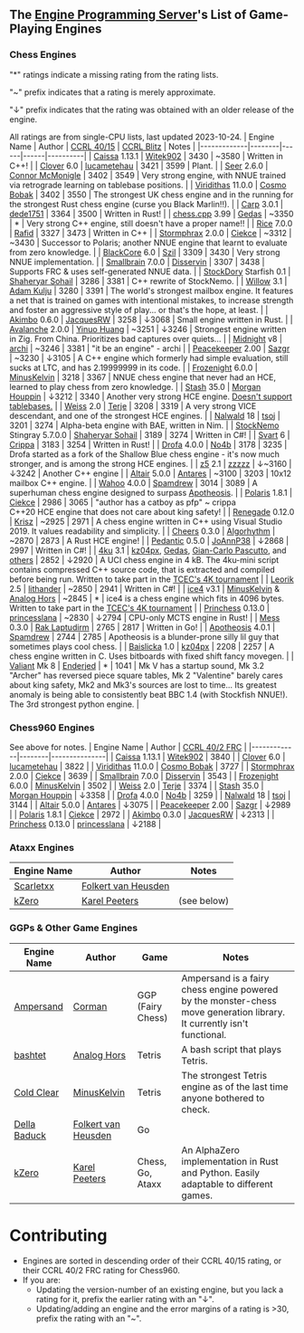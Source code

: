 ## The [Engine Programming Server][discord-invite]'s List of Game-Playing Engines
### Chess Engines

"*" ratings indicate a missing rating from the rating lists.

"~" prefix indicates that a rating is merely approximate.

"↓" prefix indicates that the rating was obtained with an older release of the engine.

All ratings are from single-CPU lists, last updated 2023-10-24.
| Engine Name | Author | [CCRL 40/15][ccrl-4015] | [CCRL Blitz][ccrl-blitz] | Notes |
|-------------|--------|------|------|----------|
| [Caissa](https://github.com/Witek902/Caissa) 1.13.1 | [Witek902](https://github.com/Witek902) | 3430 | ~3580 | Written in C++! |
| [Clover](https://github.com/lucametehau/CloverEngine) 6.0 | [lucametehau](https://github.com/lucametehau) | 3421 | 3599 | Plant. |
| [Seer](https://github.com/connormcmonigle/seer-nnue) 2.6.0 | [Connor McMonigle](https://github.com/connormcmonigle) | 3402 | 3549 | Very strong engine, with NNUE trained via retrograde learning on tablebase positions. |
| [Viridithas](https://github.com/cosmobobak/viridithas) 11.0.0 | [Cosmo Bobak](https://github.com/cosmobobak) | 3402 | 3550 | The strongest UK chess engine and in the running for the strongest Rust chess engine (curse you Black Marlin!!). |
| [Carp](https://github.com/dede1751/carp) 3.0.1 | [dede1751](https://github.com/dede1751) | 3364 | 3500 | Written in Rust! |
| [chess.cpp](https://github.com/GediminasMasaitis/chess-dot-cpp) 3.99 | [Gedas](https://github.com/GediminasMasaitis) | ~3350 | * | Very strong C++ engine, still doesn't have a proper name!! |
| [Rice](https://github.com/rafid-dev/rice) 7.0.0 | [Rafid](https://github.com/rafid-dev) | 3327 | 3473 | Written in C++ |
| [Stormphrax](https://github.com/Ciekce/Stormphrax) 2.0.0 | [Ciekce](https://github.com/Ciekce) | ~3312 | ~3430 | Successor to Polaris; another NNUE engine that learnt to evaluate from zero knowledge. |
| [BlackCore](https://github.com/SzilBalazs/BlackCore) 6.0 | [Szil](https://github.com/SzilBalazs) | 3309 | 3430 | Very strong NNUE implementation. |
| [Smallbrain](https://github.com/Disservin/Smallbrain) 7.0.0 | [Disservin](https://github.com/Disservin) | 3307 | 3438 | Supports FRC & uses self-generated NNUE data. |
| [StockDory](https://github.com/TheBlackPlague/StockDory) Starfish 0.1 | [Shaheryar Sohail](https://github.com/TheBlackPlague) | 3286 | 3381 | C++ rewrite of StockNemo. |
| [Willow](https://github.com/Adam-Kulju/Willow) 3.1 | [Adam Kulju](https://github.com/Adam-Kulju) | 3280 | 3391 | The world's strongest mailbox engine. It features a net that is trained on games with intentional mistakes, to increase strength and foster an aggressive style of play... or that's the hope, at least. |
| [Akimbo](https://github.com/JacquesRW/akimbo) 0.6.0 | [JacquesRW](https://github.com/JacquesRW) | 3258 | ↓3068 | Small engine written in Rust. |
| [Avalanche](https://github.com/SnowballSH/Avalanche) 2.0.0 | [Yinuo Huang](https://github.com/SnowballSH) | ~3251 | ↓3246 | Strongest engine written in Zig. From China. Prioritizes bad captures over quiets... |
| [Midnight](https://github.com/archishou/MidnightChessEngine) v8 | [archi](https://github.com/archishou) | ~3246 | 3381 | "it be an engine" - archi |
| [Peacekeeper](https://github.com/Sazgr/peacekeeper) 2.00 | [Sazgr](https://github.com/Sazgr) | ~3230 | ↓3105 | A C++ engine which formerly had simple evaluation, still sucks at LTC, and has 2.19999999 in its code. |
| [Frozenight](https://github.com/MinusKelvin/frozenight) 6.0.0 | [MinusKelvin](https://github.com/MinusKelvin) | 3218 | 3367 | NNUE chess engine that never had an HCE, learned to play chess from zero knowledge. |
| [Stash](https://gitlab.com/mhouppin/stash-bot) 35.0 | [Morgan Houppin](https://gitlab.com/mhouppin) | ↓3212 | 3340 | Another very strong HCE engine. [Doesn't support tablebases.](http://talkchess.com/forum3/viewtopic.php?f=2&t=76927#p888045) |
| [Weiss](https://github.com/TerjeKir/weiss) 2.0 | [Terje](https://github.com/TerjeKir) | 3208 | 3319 | A very strong VICE descendant, and one of the strongest HCE engines. |
| [Nalwald](https://gitlab.com/tsoj/Nalwald) 18 | [tsoj](https://gitlab.com/tsoj) | 3201 | 3274 | Alpha-beta engine with BAE, written in Nim. |
| [StockNemo](https://github.com/TheBlackPlague/StockNemo) Stingray 5.7.0.0 | [Shaheryar Sohail](https://github.com/TheBlackPlague) | 3189 | 3274 | Written in C#! |
| [Svart](https://github.com/crippa1337/svart) 6 | [Crippa](https://github.com/crippa1337) | 3183 | 3254 | Written in Rust! |
| [Drofa](https://github.com/justNo4b/Drofa) 4.0.0 | [No4b](https://github.com/justNo4b) | 3178 | 3235 | Drofa started as a fork of the Shallow Blue chess engine - it's now much stronger, and is among the strong HCE engines. |
| [z5](https://github.com/zzzzz151/z5) 2.1 | [zzzzz](https://github.com/zzzzz151) | ↓~3160 | ↓3242 | Another C++ engine |
| [Altair](https://github.com/Alex2262/AltairChessEngine) 5.0.0 | [Antares](https://github.com/Alex2262) | ~3100 | 3203 | 10x12 mailbox C++ engine. |
| [Wahoo](https://github.com/spamdrew128/Wahoo) 4.0.0 | [Spamdrew](https://github.com/spamdrew128) | 3014 | 3089 | A superhuman chess engine designed to surpass [Apotheosis](https://github.com/spamdrew128/Apotheosis). |
| [Polaris](https://github.com/Ciekce/Polaris) 1.8.1 | [Ciekce](https://github.com/Ciekce) | 2986 | 3065 | "author has a catboy as pfp" ~ crippa<br />C++20 HCE engine that does not care about king safety! |
| [Renegade](https://github.com/pkrisz99/Renegade) 0.12.0 | [Krisz](https://github.com/pkrisz99) | ~2925 | 2971 | A chess engine written in C++ using Visual Studio 2019. It values readability and simplicity. |
| [Cheers](https://github.com/Algorhythm-sxv/Cheers) 0.3.0 | [Algorhythm](https://github.com/Algorhythm-sxv) | ~2870 | 2873 | A Rust HCE engine! |
| [Pedantic](https://github.com/JoAnnP38/Pedantic) 0.5.0 | [JoAnnP38](https://github.com/JoAnnP38) | ↓2868 | 2997 | Written in C#! |
| [4ku](https://github.com/kz04px/4ku) 3.1 | [kz04px](https://github.com/kz04px), [Gedas](https://github.com/GediminasMasaitis), [Gian-Carlo Pascutto](https://github.com/gcp), and [others](https://github.com/kz04px/4ku/graphs/contributors) | 2852 | ↓2920 | A UCI chess engine in 4 kB. The 4ku-mini script contains compressed C++ source code, that is extracted and compiled before being run. Written to take part in the [TCEC's 4K tournament](https://wiki.chessdom.org/TCEC_4k_Rules) |
| [Leorik](https://github.com/lithander/Leorik) 2.5 | [lithander](https://github.com/lithander) | ~2850 | 2941 | Written in C#! |
| [ice4](https://github.com/MinusKelvin/ice4) v3.1 | [MinusKelvin](https://github.com/MinusKelvin) & [Analog Hors](https://github.com/analog-hors) | ~2845 | * | ice4 is a chess engine which fits in 4096 bytes. Written to take part in the [TCEC's 4K tournament](https://wiki.chessdom.org/TCEC_4k_Rules) |
| [Princhess](https://github.com/princesslana/princhess) 0.13.0 | [princesslana](https://github.com/princesslana) | ~2830 | ↓2794 | CPU-only MCTS engine in Rust! |
| [Mess](https://github.com/raklaptudirm/mess) 0.3.0 | [Rak Laptudirm](https://github.com/raklaptudirm) | 2765 | 2817 | Written in Go! |
| [Apotheosis](https://github.com/spamdrew128/Apotheosis) 4.0.1 | [Spamdrew](https://github.com/spamdrew128) | 2744 | 2785 | Apotheosis is a blunder-prone silly lil guy that sometimes plays cool chess. |
| [Baislicka](https://github.com/kz04px/Baislicka) 1.0 | [kz04px](https://github.com/kz04px) | 2208 | 2257 | A chess engine written in C. Uses bitboards with fixed shift fancy movegen. |
| [Valiant](https://www.dropbox.com/sh/tfiwhx900g4ni42/AABEm29llAn1MaG8D6yW8ZO7a?dl=0) Mk 8 | [Enderjed](https://www.youtube.com/channel/UC1lxAkP5jGVBUIWdz3WIhSg) | * | 1041 | Mk V has a startup sound, Mk 3.2 "Archer" has reversed piece square tables, Mk 2 "Valentine" barely cares about king safety, Mk2 and Mk3's sources are lost to time... Its greatest anomaly is being able to consistently beat BBC 1.4 (with Stockfish NNUE!). The 3rd strongest python engine. |

### Chess960 Engines
See above for notes.
| Engine Name | Author | [CCRL 40/2 FRC][ccrl-frc] |
|-------------|--------|---------------|
| [Caissa](https://github.com/Witek902/Caissa) 1.13.1 | [Witek902](https://github.com/Witek902) | 3840 |
| [Clover](https://github.com/lucametehau/CloverEngine) 6.0 | [lucametehau](https://github.com/lucametehau) | 3822 |
| [Viridithas](https://github.com/cosmobobak/viridithas) 11.0.0 | [Cosmo Bobak](https://github.com/cosmobobak) | 3727 |
| [Stormphrax](https://github.com/Ciekce/Stormphrax) 2.0.0 | [Ciekce](https://github.com/Ciekce) | 3639 |
| [Smallbrain](https://github.com/Disservin/Smallbrain) 7.0.0 | [Disservin](https://github.com/Disservin) | 3543 |
| [Frozenight](https://github.com/MinusKelvin/frozenight) 6.0.0 | [MinusKelvin](https://github.com/MinusKelvin) | 3502 |
| [Weiss](https://github.com/TerjeKir/weiss) 2.0 | [Terje](https://github.com/TerjeKir) | 3374 |
| [Stash](https://gitlab.com/mhouppin/stash-bot) 35.0 | [Morgan Houppin](https://gitlab.com/mhouppin) | ↓3358 |
| [Drofa](https://github.com/justNo4b/Drofa) 4.0.0 | [No4b](https://github.com/justNo4b) | 3259 |
| [Nalwald](https://gitlab.com/tsoj/Nalwald) 18 | [tsoj](https://gitlab.com/tsoj/Nalwald) | 3144 |
| [Altair](https://github.com/Alex2262/AltairChessEngine) 5.0.0 | [Antares](https://github.com/Alex2262) | ↓3075 |
| [Peacekeeper](https://github.com/Sazgr/peacekeeper) 2.00 | [Sazgr](https://github.com/Sazgr) | ↓2989 |
| [Polaris](https://github.com/Ciekce/Polaris) 1.8.1 | [Ciekce](https://github.com/Ciekce) | 2972 |
| [Akimbo](https://github.com/JacquesRW/akimbo) 0.3.0 | [JacquesRW](https://github.com/JacquesRW) | ↓2313 |
| [Princhess](https://github.com/princesslana/princhess) 0.13.0 | [princesslana](https://github.com/princesslana) | ↓2188 |

### Ataxx Engines
| Engine Name | Author | Notes |
|-------------|--------|-----------|
| [Scarletxx](https://github.com/folkertvanheusden/Scarletxx) | [Folkert van Heusden](https://vanheusden.com/) | |
| [kZero](https://github.com/KarelPeeters/kZero) | [Karel Peeters](https://github.com/KarelPeeters) | (see below) |

### GGPs & Other Game Engines
| Engine Name | Author | Game | Notes |
|-------------|--------|------|----------|
| [Ampersand](https://github.com/chesstastic-org/Ampersand) | [Corman](https://github.com/Cormanz/) | GGP (Fairy Chess) | Ampersand is a fairy chess engine powered by the monster-chess move generation library. It currently isn't functional. |
| [bashtet](https://github.com/analog-hors/bashtet) | [Analog Hors](https://github.com/analog-hors) | Tetris | A bash script that plays Tetris. |
| [Cold Clear](https://github.com/MinusKelvin/cold-clear) | [MinusKelvin](https://github.com/MinusKelvin) | Tetris | The strongest Tetris engine as of the last time anyone bothered to check. |
| [Della Baduck](https://github.com/folkertvanheusden/dellabaduck) | [Folkert van Heusden](https://vanheusden.com/) | Go | |
| [kZero](https://github.com/KarelPeeters/kZero) | [Karel Peeters](https://github.com/KarelPeeters) | Chess, Go, Ataxx | An AlphaZero implementation in Rust and Python. Easily adaptable to different games. |

# Contributing
* Engines are sorted in descending order of their CCRL 40/15 rating, or their CCRL 40/2 FRC rating for Chess960.
* If you are:
    * Updating the version-number of an existing engine, but you lack a rating for it, prefix the earlier rating with an "↓".
    * Updating/adding an engine and the error margins of a rating is >30, prefix the rating with an "~".

[discord-invite]:https://discord.com/invite/F6W6mMsTGN
[ccrl-blitz]:https://www.computerchess.org.uk/ccrl/404/cgi/compare_engines.cgi?class=Single-CPU+engines&only_best_in_class=on&num_best_in_class=1&print=Rating+list
[ccrl-4015]:https://www.computerchess.org.uk/ccrl/4040/cgi/compare_engines.cgi?class=Single-CPU+engines&only_best_in_class=on&num_best_in_class=1&print=Rating+list
[ccrl-frc]:https://www.computerchess.org.uk/ccrl/404FRC/cgi/compare_engines.cgi?class=Single-CPU+engines&only_best_in_class=on&num_best_in_class=1&print=Rating+list
